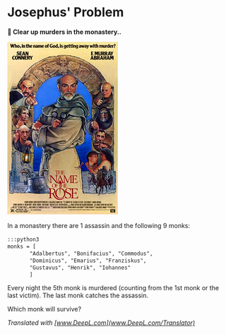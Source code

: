 
# Josephus' Problem

**🎯 Clear up murders in the monastery..**

![Sean Connery hunts the monk-killer](../images/moenche.jpg)

In a monastery there are 1 assassin and the following 9 monks:

    :::python3
    monks = [
           "Adalbertus", "Bonifacius", "Commodus",
           "Dominicus", "Emarius", "Franziskus",
           "Gustavus", "Henrik", "Iohannes"
           ]

Every night the 5th monk is murdered (counting from the 1st monk or the last victim). The last monk catches the assassin.

Which monk will survive?

*Translated with [www.DeepL.com](www.DeepL.com/Translator)*
